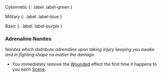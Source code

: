 
Cybernetic
{: .label .label-green }

Military
{: .label .label-blue }

Basic
{: .label .label-purple }
### Adrenaline Nanites
*Nanites which distribute adrenaline upon taking injury keeping you awake and in fighting shape no matter the damage.*
* You immediately remove the [Wounded](Core/Effects#Wounded) effect the first time it happens to you each [Scene](Core/Terminology#Scene).

